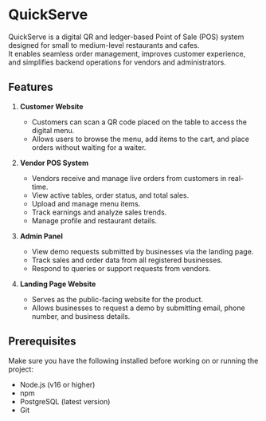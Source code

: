 # QuickServe

QuickServe is a digital QR and ledger-based Point of Sale (POS) system designed for small to medium-level restaurants and cafes.  
It enables seamless order management, improves customer experience, and simplifies backend operations for vendors and administrators.


## Features

1. **Customer Website**
   - Customers can scan a QR code placed on the table to access the digital menu.
   - Allows users to browse the menu, add items to the cart, and place orders without waiting for a waiter.

2. **Vendor POS System**
   - Vendors receive and manage live orders from customers in real-time.
   - View active tables, order status, and total sales.
   - Upload and manage menu items.
   - Track earnings and analyze sales trends.
   - Manage profile and restaurant details.

3. **Admin Panel**
   - View demo requests submitted by businesses via the landing page.
   - Track sales and order data from all registered businesses.
   - Respond to queries or support requests from vendors.

4. **Landing Page Website**
   - Serves as the public-facing website for the product.
   - Allows businesses to request a demo by submitting email, phone number, and business details.


## Prerequisites

Make sure you have the following installed before working on or running the project:

- Node.js (v16 or higher)
- npm 
- PostgreSQL (latest version)
- Git
